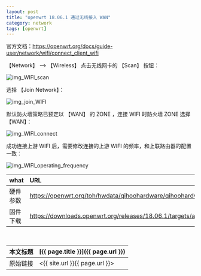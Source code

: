 ```yaml
---
layout: post
title: "openwrt 18.06.1 通过无线接入 WAN"
category: network
tags: [openwrt]
---
```


官方文档：<https://openwrt.org/docs/guide-user/network/wifi/connect_client_wifi>

【Network】 --> 【Wireless】 点击无线网卡的 【Scan】 按钮：

![img_WIFI_scan](https://www.dropbox.com/s/4z69y1ag63iqqsm/wifi-scan.png?dl=1)

选择 【Join Network】：

![img_join_WIFI](https://www.dropbox.com/s/iizzveyzxceo6sb/join-wifi.png?dl=1)

默认防火墙策略已预定以 【WAN】 的 ZONE ，连接 WIFI 时防火墙 ZONE 选择 【WAN】：

![img_WIFI_connect](https://www.dropbox.com/s/i2veuid6nm0tla0/wireless-scan-and-connect-select-firewall-zone.png?dl=1)

成功连接上游 WIFI 后，需要修改连接的上游 WIFI 的频率，和上联路由器的配置一致：

![img_WIFI_operating_frequency](https://www.dropbox.com/s/9kbbvmk0j6ymj23/WIFI-operating-frequency.png?dl=1)

what | URL
:---- | :---
硬件参数 | <https://openwrt.org/toh/hwdata/qihoohardware/qihoohardware_c301>
固件下载 | <https://downloads.openwrt.org/releases/18.06.1/targets/ar71xx/generic/>

<br/>

本文标题 | [{{ page.title }}]({{ page.url }})
-------- |:--------
原始链接 | <{{ site.url }}{{ page.url }}>
